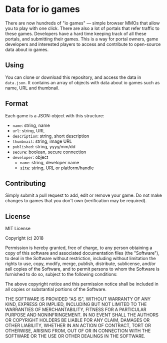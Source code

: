 # Data for io games

There are now hundreds of "io games" — simple browser MMOs that allow you to play with one click. There are also a lot of portals that refer traffic to these games. Developers have a hard time keeping track of all these portals, and submitting their games. This is a way for portal owners, game developers and interested players to access and contribute to open-source data about io games.

## Using

You can clone or download this repository, and access the data in `data.json`. It contains an array of objects with data about io games such as name, URL and thumbnail.

## Format

Each game is a JSON-object with this structure:

 - `name`: string, name
 - `url`: string, URL
 - `description`: string, short description
 - `thumbnail`: string, image URL
 - `published`: string, yyyy/mm/dd
 - `secure`: boolean, secure connection
 - `developer`: object
   - `name`: string, developer name
   - `site`: string, URL or platform/handle

## Contributing

Simply submit a pull request to add, edit or remove your game. Do not make changes to games that you don't own (verification may be required).

## License

MIT License

Copyright (c) 2018

Permission is hereby granted, free of charge, to any person obtaining a copy of this software and associated documentation files (the "Software"), to deal in the Software without restriction, including without limitation the rights to use, copy, modify, merge, publish, distribute, sublicense, and/or sell copies of the Software, and to permit persons to whom the Software is furnished to do so, subject to the following conditions:

The above copyright notice and this permission notice shall be included in all copies or substantial portions of the Software.

THE SOFTWARE IS PROVIDED "AS IS", WITHOUT WARRANTY OF ANY KIND, EXPRESS OR IMPLIED, INCLUDING BUT NOT LIMITED TO THE WARRANTIES OF MERCHANTABILITY, FITNESS FOR A PARTICULAR PURPOSE AND NONINFRINGEMENT. IN NO EVENT SHALL THE AUTHORS OR COPYRIGHT HOLDERS BE LIABLE FOR ANY CLAIM, DAMAGES OR OTHER LIABILITY, WHETHER IN AN ACTION OF CONTRACT, TORT OR OTHERWISE, ARISING FROM, OUT OF OR IN CONNECTION WITH THE SOFTWARE OR THE USE OR OTHER DEALINGS IN THE SOFTWARE.
